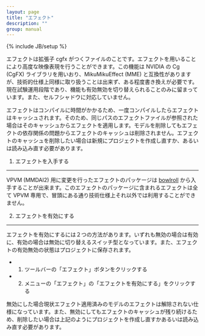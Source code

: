 ```yaml
---
layout: page
title: "エフェクト"
description: ""
group: manual
---
```

{% include JB/setup %}

エフェクトは拡張子 cgfx がつくファイルのことです。エフェクトを用いることにより高度な映像表現を行うことができます。この機能は NVIDIA の Cg (CgFX) ライブラリを用いおり、MikuMikuEffect (MME) と互換性がありますが、技術的仕様上同様に取り扱うことは出来ず、ある程度書き換えが必要です。現在試験運用段階であり、機能も有効無効を切り替えられることのみに留まっています。また、セルフシャドウに対応していません。

エフェクトはコンパイルに時間がかかるため、一度コンパイルしたらエフェクトはキャッシュされます。そのため、同じパスのエフェクトファイルが参照された場合はそのキャッシュからエフェクトを適用します。モデルを削除してもエフェクトの依存関係の問題からエフェクトのキャッシュは削除されません。エフェクトのキャッシュを削除したい場合は新規にプロジェクトを作成し直すか、あるいは読み込み直す必要があります。

1. エフェクトを入手する
-----------------------

VPVM (MMDAI2) 用に変更を行ったエフェクトのパッケージは [bowlroll](http://bowlroll.net/up/dl8216) から入手することが出来ます。このエフェクトのパッケージに含まれるエフェクトは全て VPVM 専用で、冒頭にある通り技術仕様上それ以外では利用することができません。

2. エフェクトを有効にする
-------------------------

エフェクトを有効にするには２つの方法があります。いずれも無効の場合は有効に、有効の場合は無効に切り替えるスイッチ型となっています。また、エフェクトの有効無効の状態はプロジェクトに保存されます。

 * 1. ツールバーの「エフェクト」ボタンをクリックする
 * 2. メニューの「エフェクト」の「エフェクトを有効にする」をクリックする

無効にした場合現状エフェクト適用済みのモデルのエフェクトは解除されない仕様になっています。また、無効にしてもエフェクトのキャッシュが残り続けるため、削除したい場合は上記のようにプロジェクトを作成し直すかあるいは読み込み直す必要があります。


